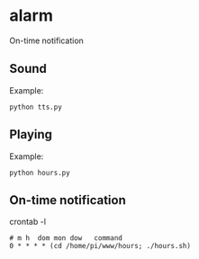 # alarm

On-time notification 

## Sound

Example:
```
python tts.py
```

## Playing

Example:
```
python hours.py
```

## On-time notification

crontab -l
```
# m h  dom mon dow   command
0 * * * * (cd /home/pi/www/hours; ./hours.sh)
```
